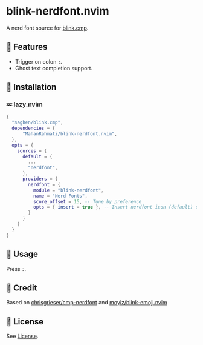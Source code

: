 # blink-nerdfont.nvim

A nerd font source for [blink.cmp](https://github.com/Saghen/blink.cmp).

## 🎨 Features

- Trigger on colon `:`.
- Ghost text completion support.

## 🔨 Installation

### 💤 lazy.nvim

```lua
{
  "saghen/blink.cmp",
  dependencies = {
      "MahanRahmati/blink-nerdfont.nvim",
  },
  opts = {
    sources = {
      default = {
        ...
        "nerdfont",
      },
      providers = {
        nerdfont = {
          module = "blink-nerdfont",
          name = "Nerd Fonts",
          score_offset = 15, -- Tune by preference
          opts = { insert = true }, -- Insert nerdfont icon (default) or complete its name
        }
      }
    }
  }
}
```

## 📘 Usage

Press `:`.

## 💪 Credit

Based on [chrisgrieser/cmp-nerdfont](https://github.com/chrisgrieser/cmp-nerdfont) and [moyiz/blink-emoji.nvim](https://github.com/moyiz/blink-emoji.nvim)

## 📜 License

See [License](./LICENSE).

